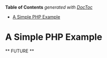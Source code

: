 <!-- START doctoc generated TOC please keep comment here to allow auto update -->
<!-- DON'T EDIT THIS SECTION, INSTEAD RE-RUN doctoc TO UPDATE -->
**Table of Contents**  *generated with [DocToc](https://github.com/thlorenz/doctoc)*

- [A Simple PHP Example](#a-simple-php-example)

<!-- END doctoc generated TOC please keep comment here to allow auto update -->

# A Simple PHP Example

** FUTURE **

